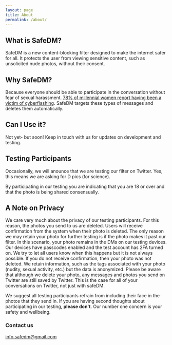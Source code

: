 ```yaml
---
layout: page
title: About
permalink: /about/
---
```

## What is SafeDM?

SafeDM is a new content-blocking filter designed to make the internet safer for all. It protects the user from viewing sensitive content, such as unsolicited nude photos, without their consent.

## Why SafeDM?

Because everyone should be able to participate in the conversation without fear of sexual harassment. [78% of millennial women report having been a victim of cyberflashing](https://today.yougov.com/topics/lifestyle/articles-reports/2017/10/09/53-millennial-women-have-received-dick-pic). SafeDM targets these types of messages and deletes them automatically.

## Can I Use it?

Not yet- but soon! Keep in touch with us for updates on development and testing.

## Testing Participants

Occasionally, we will anounce that we are testing our filter on Twitter. Yes, this means we are asking for D pics (for science).

By participating in our testing you are indicating that you are 18 or over and that the photo is being shared consensually.

## A Note on Privacy


We care very much about the privacy of our testing participants. For this reason, the photos you send to us are deleted. Users will receive confirmation from the system when their photo is deleted. The only reason we may retain your photo for further testing is if the photo makes it past our filter. In this scenario, your photo remains in the DMs on our testing devices. Our devices have passcodes enabled and the test account has 2FA turned on. We try to let all users know when this happens but it is not always possible. If you do not receive confirmation, then your photo was not deleted. We retain information, such as the tags associated with your photo (nudity, sexual activity, etc.) but the data is anonymized. Please be aware that although we delete your photo, any messages and photos you send on Twitter are still saved by Twitter. This is the case for all of your conversations on Twitter, not just with safeDM.

We suggest all testing participants refrain from including their face in the photos that they send in. If you are having second thoughts about participating in our testing, <b>please don't</b>. Our number one concern is your safety and wellbeing.

### Contact us

[info.safedm@gmail.com](mailto:info.safedm@gmail.com)